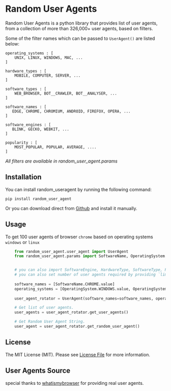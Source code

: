 Random User Agents
==================

Random User Agents is a python library that provides list of user agents,
from a collection of more than 326,000+ user agents, based on filters.

Some of the filter names which can be passed to `UserAgent()` are listed below:

    operating_systems : [
        UNIX, LINUX, WINDOWS, MAC, ...
    ]

    hardware_types : [
        MOBILE, COMPUTER, SERVER, ...
    ]

    software_types : [
        WEB_BROWSER, BOT__CRAWLER, BOT__ANALYSER, ...
    ]

    software_names : [
       EDGE, CHROME, CHROMIUM, ANDROID, FIREFOX, OPERA, ...
    ]

    software_engines : [
       BLINK, GECKO, WEBKIT, ...
    ]
    
    popularity : [
        MOST_POPULAR, POPULAR, AVERAGE, ....
    ]


*All filters are available in random_user_agent.params*


Installation
------------

You can install random_useragent by running the following command:

    pip install random_user_agent

Or you can download direct from [Github](https://github.com/Luqman-Ud-Din/random_user_agent) and install it manually.


Usage
-----

To get 100 user agents of browser `chrome` based on operating systems `windows` or `linux`


```python
    from random_user_agent.user_agent import UserAgent
    from random_user_agent.params import SoftwareName, OperatingSystem


    # you can also import SoftwareEngine, HardwareType, SoftwareType, Popularity from random_user_agent.params
    # you can also set number of user agents required by providing `limit` as parameter
    
    software_names = [SoftwareName.CHROME.value]
    operating_systems = [OperatingSystem.WINDOWS.value, OperatingSystem.LINUX.value]   
    
    user_agent_rotator = UserAgent(software_names=software_names, operating_systems=operating_systems, limit=100)

    # Get list of user agents.
    user_agents = user_agent_rotator.get_user_agents()

    # Get Random User Agent String.
    user_agent = user_agent_rotator.get_random_user_agent()

```

License
-------
The MIT License (MIT). Please see [License File](https://github.com/Luqman-Ud-Din/random_user_agent/blob/master/LICENSE) for more information.


User Agents Source
-------
special thanks to [whatismybrowser](https://developers.whatismybrowser.com/) for providing real user agents.
